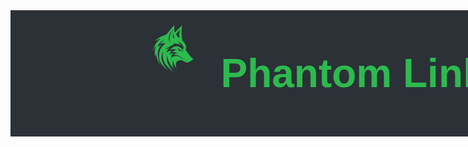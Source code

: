 <style>
    :root {
        --green-commit-color: #2dba4e;
        --github-bg-color: #2b3137;
        --white: #ffffff;
    }

    .container {
        display: flex;
        justify-content: center;
        align-content: center;
        gap: 1rem;
        width: 100dvw;
        background-color: var(--github-bg-color);
    }

    .center-items {
        display: flex;
        justify-content: center;
        align-content: center;
        height: 100%;
    }
    
    .wolf-icon {
        background-color: var(--github-bg-color);
        fill: var(--green-commit-color);
    }

    mark{
        color:red;
    }

    /* Font style */
    .doto-font {
        font-family: "Doto", sans-serif;
        font-optical-sizing: auto;
        font-weight: 700;
        font-style: normal;
        font-variation-settings: "ROND" 0;
        color: var(--green-commit-color);
    }
</style>

<link rel="preconnect" href="https://fonts.googleapis.com">
<link rel="preconnect" href="https://fonts.gstatic.com" crossorigin>
<link href="https://fonts.googleapis.com/css2?family=Doto:wght@100..900&display=swap" rel="stylesheet">

<!-- Banner -->
<div class="container">
<div>
    <?xml version="1.0" encoding="UTF-8"?><svg id="a" xmlns="http://www.w3.org/1500/svg" class="wolf-icon" width="120px" height="120px" viewBox="0 0 800 600.7"><path d="M402.32,554.9c-6.46-5-13.05-9.85-19.36-15.04-19.53-16.04-37.82-33.36-54.02-52.83-20.95-25.18-33.83-53.86-37.83-86.43-2.49-20.27-1.46-40.34,4.07-61.11-6.45,9.81-10.73,19.51-13.61,29.8-8.03,28.67-4.93,56.47,6.36,83.74,11.44,27.64,27.73,52.16,47.27,74.62,4.8,5.51,9.97,10.7,14.78,16.39-1.72-1.21-3.5-2.34-5.14-3.64-20.29-16-39.49-33.17-56.42-52.75-16.62-19.23-29.67-40.58-34.77-65.74-10.43-51.45,.53-97.93,34.14-138.63,10.03-12.15,22.08-22.07,36.19-30.73-11.43-2.01-22.16-1.39-32.86,.19-10.85,1.6-21.07,5.16-30.8,10.81,3.44-7.7,10.65-17.05,23.64-28.38,9.2-8.03,19.31-15.03,28.24-21.89-6.84,.33-35.73,18-47.51,29.53-14.12,13.82-22.99,30.41-27.31,50.4,12.14-12.17,26.37-19.31,41.63-24.97-4.65,5.15-9.48,9.92-13.64,15.22-13.59,17.34-22.26,36.95-25.03,58.83-6.25,49.36,3.74,95.88,25.35,140.26,.54,1.1,1.06,2.22,1.58,3.33,.03,.07-.06,.2-.1,.3-6.39-6.2-24.9-37.67-32.41-57.28-7.97-20.81-13.23-42.13-13.45-64.7-4.22,5.14-9.06,19.92-10.91,32.99-6.55-21.8-10.72-78.6,12.28-116.13-5.62,2.57-17.1,14.85-23.5,25.69-5.92,10.01-10.99,20.52-16.53,30.72,15.3-53.99,39.13-102.54,87-135.95-22,6.21-42.39,15.82-61.31,29.65,6.23-6.45,11.74-12.82,17.93-18.43,28.2-25.55,61.47-41.39,98.1-50.71,1.99-.51,4.13-1.84,5.44-3.42,15.52-18.57,30.81-37.32,46.33-55.9,12.48-14.94,25.18-29.71,38.24-44.46-.79,27.02-2.45,53.99,2.95,81.85,26.87-26.98,53.05-53.27,79.54-79.87-1.17,11.79-2.34,23.16-3.43,34.54-1.98,20.63-4.1,41.31-2.2,62.02,1.44,15.65,4.06,31.2,6.19,46.79,1,7.35,1.99,14.7,3.19,22.02,.23,1.39,1.05,3.05,2.14,3.88,18.91,14.43,29.52,34.29,35.89,56.5,1.58,5.52-.17,12.05-.6,18.09-.47,6.73-1.23,13.45-1.73,20.18-.08,1.13,.18,2.54,.83,3.42,18.08,24.56,36.11,49.16,56.42,71.98,6.3,7.08,13.34,13.04,22.19,16.66,.61,.25,1.15,.65,2.32,1.33-2.59,3.16-4.86,6.34-7.54,9.11-9.05,9.36-20.17,15.73-31.74,21.35-6.86,3.33-13.98,6.13-20.83,9.47-4.02,1.95-7.87,1.86-12.06,.87-12.81-3.02-23.81-9.75-34.88-16.43-7.88-4.76-15.91-9.26-23.91-13.81-1.61-.92-3.41-1.51-5.69-2.49,2.99,3.03,5.51,5.59,8.53,8.65-13.08-2.06-25-1.03-36.14,4.88-14.8,7.85-22.24,20.62-23.49,36.96-1.15,15.03,1.16,29.59,7.84,43.28,.08,.16-.04,.42-.14,1.09-11.12-12.46-20.26-25.79-26.31-41.08-6.1-15.42-8.14-31.45-6.46-48.16-5.25,7.41-10.36,33.8-9.34,47.71,1.2,16.39,4.97,32.06,12.96,46.6-36.88-41.82-65.94-87.43-71.02-144.95-.74,4.07-1.59,8.12-2.17,12.21-.6,4.23-1.07,8.49-1.36,12.75-1.56,22.46,2.69,43.85,11.99,64.3,12.86,28.29,30.2,53.64,50.28,77.22,2.04,2.4,4.15,4.73,6.23,7.1l-.5,.65Zm-9.82-222.95c-15.7,10.15-26.32,23.79-30.87,42.4,3.98-2.64,7.37-5.24,11.08-7.24,3.64-1.96,7.53-3.51,11.45-4.86,4.02-1.39,8.16-2.49,12.31-3.41,4.01-.89,8.1-1.4,12.16-2.08-24.19,16.16-29.86,38.57-27.84,55.21,3.75-8.57,10.38-13.87,18.69-17.26,8.19-3.35,16.79-4.92,25.58-5.48,16.24-1.04,31.65,2.58,45.95,9.86,21.8,11.1,43.2,22.99,64.76,34.56,3.9,2.09,7.74,4.29,11.61,6.44l.42-.71c-3.15-2.02-6.27-4.09-9.45-6.04-23.45-14.41-46.77-29.02-70.41-43.1-14.8-8.82-30.81-14.27-48.38-13.13-5.69,.37-11.33,1.65-17.15,2.54,12.17-12.55,26.79-20.53,44.62-24.57-17.76-6.8-35.13-9.74-53.51-8.25,6.47-5.3,12.94-10.5,19.97-14.78,7.1-4.32,14.75-7.72,22.24-11.56-22.93-6.58-45.83-8.16-69.32,.66,.82-1.02,1.17-1.53,1.6-1.97,8.7-8.9,18.36-16.61,29.08-22.93,10.76-6.35,22.22-10.96,34.8-11.72,21.37-1.28,39.58,6.57,55.53,20.26,7.36,6.32,13.24,13.85,17.33,23.82,1.93-8.37,3.04-15.96,5.49-23.08,2.94-8.54,1-15.81-3.45-22.96-.18-.29-.32-.59-.49-.89-11.34-19.63-28.08-33.41-47.76-43.96-3.56-1.91-7.25-3.59-10.89-5.37,13.27,12.44,26.03,25,34.13,42.63-28.16-18.42-57.51-24.26-89.25-14.27,2.31,.74,4.7,1.03,7.06,1.45,2.32,.41,4.63,.87,6.91,1.46,2.25,.58,4.45,1.36,6.67,2.05-17.77,5.13-33.32,14.34-49.28,22.76-13.48,7.12-27.35,13.49-41.1,20.08-2.66,1.28-5.58,2.01-8.39,3l.22,1.15c7.86-.93,15.86-1.26,23.56-2.96,7.63-1.68,14.96-4.74,22.64-7.27-13.59,13.75-25.59,28.35-29.6,48.16,18.74-12.64,39.41-17.45,61.27-18.66Zm87.51-137.94c-9.69-8.44-13.91-18.5-14.79-30.15-.9-11.83,1.61-23.24,4.64-34.53,1.99-7.41,4.43-14.71,6.66-22.04-.15,.04-.4,.04-.54,.16-16.66,14.36-30.41,31.15-41.6,50.04-.53,.89-.4,2.62,.11,3.61,4.93,9.54,11.71,17.55,20.51,23.74,7.24,5.1,15.15,8.6,25.03,9.16Zm-112.84,49.26c.06-.75,.18-1.1,.11-1.4-5.9-23-4.74-45.89,1.22-68.66,6.49-24.81,19.09-46.63,33.38-67.61,.46-.67,.84-1.39,1.25-2.09-.67,.06-1.03,.31-1.33,.62-11.48,12.12-21.99,25-30.54,39.38-13.31,22.4-19.5,46.28-14.69,72.33,1.78,9.65,5.33,18.67,10.6,27.41Zm77.04,58.22l-.26,.38c8.02,10.42,16.01,20.87,24.12,31.21,.61,.78,2.1,1.19,3.19,1.22,5.74,.13,11.49,.24,17.23,.03,2.61-.09,4.04,.87,5.39,2.99,3.06,4.82,6.4,9.46,9.63,14.17-.47-4.61-1.27-9.01-2.3-13.36-.25-1.07-1.03-2.32-1.94-2.88-18.32-11.31-36.69-22.53-55.06-33.76Zm-23.96-99.65c-2.03-2.44-4.08-4.62-5.81-7.03-6.59-9.18-8.14-20.07-9.8-30.79-1.91-12.41-3.15-24.92-4.66-37.19-.03,.14-.2,.53-.2,.92-.44,20.24-.87,40.47-1.26,60.71-.02,.83,.24,1.87,.75,2.47,5.46,6.41,12.24,10.36,20.97,10.9Z"/></svg>
</div>

<div height="120px">
    <div class="center-items">
        <p class="header doto-font" style="font-size: 4rem;">Phantom Link</p>
    </div>
</div>
</div>  